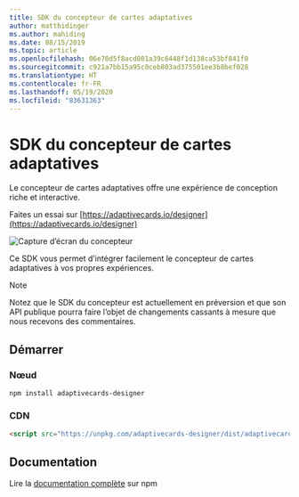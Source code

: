 ```yaml
---
title: SDK du concepteur de cartes adaptatives
author: matthidinger
ms.author: mahiding
ms.date: 08/15/2019
ms.topic: article
ms.openlocfilehash: 06e70d5f8acd801a39c6448f1d138ca53bf841f0
ms.sourcegitcommit: c921a7bb15a95c0ceb803ad375501ee3b8bef028
ms.translationtype: HT
ms.contentlocale: fr-FR
ms.lasthandoff: 05/19/2020
ms.locfileid: "83631363"
---
```

# <a name="adaptive-cards-designer-sdk"></a>SDK du concepteur de cartes adaptatives

Le concepteur de cartes adaptatives offre une expérience de conception riche et interactive.

Faites un essai sur [https://adaptivecards.io/designer](https://adaptivecards.io/designer)

![Capture d’écran du concepteur](../content/designer.png)

Ce SDK vous permet d’intégrer facilement le concepteur de cartes adaptatives à vos propres expériences.

> [!NOTE]
> 
> Notez que le SDK du concepteur est actuellement en préversion et que son API publique pourra faire l’objet de changements cassants à mesure que nous recevons des commentaires.

## <a name="get-started"></a>Démarrer

### <a name="node"></a>Nœud

```console
npm install adaptivecards-designer
```

### <a name="cdn"></a>CDN

```html
<script src="https://unpkg.com/adaptivecards-designer/dist/adaptivecards-designer.js"></script>
```

## <a name="documentation"></a>Documentation 

Lire la [documentation complète](https://www.npmjs.com/package/adaptivecards-designer) sur npm

